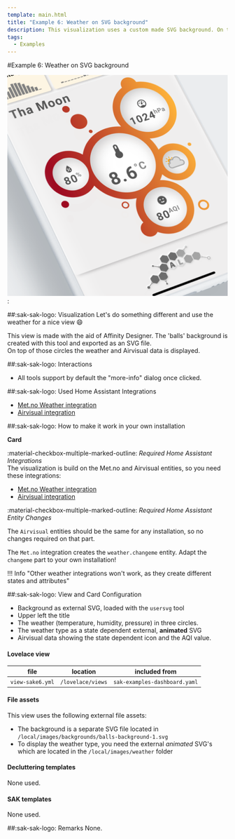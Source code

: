 ```yaml
---
template: main.html
title: "Example 6: Weather on SVG background"
description: This visualization uses a custom made SVG background. On top of those circles the weather and Airvisual data is displayed.
tags:
  - Examples
---
```

#Example 6: Weather on SVG background

![AmoebeLabs Swiss Army Knife Custom Card Example 6 - Weather on SVG background]:

##:sak-sak-logo: Visualization
Let's do something different and use the weather for a nice view :smile:

This view is made with the aid of Affinity Designer. The 'balls' background is created with this tool and exported as an SVG file.
<br>On top of those circles the weather and Airvisual data is displayed.

##:sak-sak-logo: Interactions
- All tools support by default the "more-info" dialog once clicked.

##:sak-sak-logo: Used Home Assistant Integrations
- [Met.no Weather integration](https://www.home-assistant.io/integrations/met/)
- [Airvisual integration](https://www.home-assistant.io/integrations/airvisual/)

##:sak-sak-logo: How to make it work in your own installation

**Card**

:material-checkbox-multiple-marked-outline: _Required Home Assistant Integrations_<br>
The visualization is build on the Met.no and Airvisual entities, so you need these integrations:

- [Met.no Weather integration](https://www.home-assistant.io/integrations/met/)
- [Airvisual integration](https://www.home-assistant.io/integrations/airvisual/)

:material-checkbox-multiple-marked-outline: _Required Home Assistant Entity Changes_<br>

The `Airvisual` entities should be the same for any installation, so no changes required on that part.

The `Met.no` integration creates the `weather.changeme` entity. Adapt the `changeme` part to your own installation!

!!! Info "Other weather integrations won't work, as they create different states and attributes"

##:sak-sak-logo: View and Card Configuration
- Background as external SVG, loaded with the `usersvg` tool
- Upper left the title
- The weather (temperature, humidity, pressure) in three circles.
- The weather type as a state dependent external, **animated** SVG
- Airvisual data showing the state dependent icon and the AQI value.

#### Lovelace view
| file | location | included from |
| ---- | -------- | ------------- |
| `view-sake6.yml` | `/lovelace/views` | `sak-examples-dashboard.yaml`|

#### File assets
This view uses the following external file assets:

- The background is a separate SVG file located in `/local/images/backgrounds/balls-background-1.svg`
- To display the weather type, you need the external *animated* SVG's which are located in the `/local/images/weather` folder

#### Decluttering templates
None used.

#### SAK templates
None used.

##:sak-sak-logo: Remarks
None.

<!-- Image references -->

[AmoebeLabs Swiss Army Knife Custom Card Example 6 - Weather on SVG background]: ../assets/screenshots/sak-example-6.png "Swiss Army Knife Example 6 - Weather on SVG background"